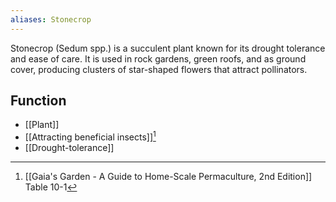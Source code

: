 ```yaml
---
aliases: Stonecrop
---
```

Stonecrop (Sedum spp.) is a succulent plant known for its drought tolerance and ease of care. It is used in rock gardens, green roofs, and as ground cover, producing clusters of star-shaped flowers that attract pollinators.
## Function
- [[Plant]]
- [[Attracting beneficial insects]][^1]
- [[Drought-tolerance]]

[^1]: [[Gaia's Garden - A Guide to Home-Scale Permaculture, 2nd Edition]] Table 10-1